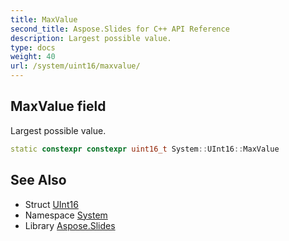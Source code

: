 ```yaml
---
title: MaxValue
second_title: Aspose.Slides for C++ API Reference
description: Largest possible value.
type: docs
weight: 40
url: /system/uint16/maxvalue/
---
```

## MaxValue field


Largest possible value.

```cpp
static constexpr constexpr uint16_t System::UInt16::MaxValue
```

## See Also

* Struct [UInt16](../)
* Namespace [System](../../)
* Library [Aspose.Slides](../../../)